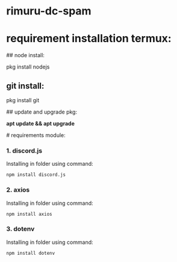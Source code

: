 # rimuru-dc-spam

# requirement installation termux:
<p align="left">
## node install:

   pkg install nodejs

## git install:
<p align=" ">

   pkg install git

</p>
## update and upgrade pkg:
<p align=" "><strong>

   apt update && apt upgrade

</p></strong>
</p>
# requirements module:

### <p align="left">1. discord.js</p>
<p align=" ">
Installing in folder using command:
<p align=" ">

    npm install discord.js

</p>
</p>

### <p align="left">2. axios</p>
<p align=" ">
Installing in folder using command:
<p align=" ">

    npm install axios

</p>
</p>

### <p align="left">3. dotenv</p>
<p align=" ">
Installing in folder using command:
<p align=" ">

    npm install dotenv

</p>
</p>
